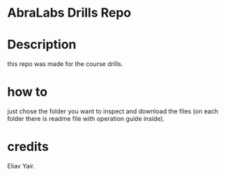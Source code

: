 # AbraLabs Drills Repo

# Description

this repo was made for the course drills.

# how to

just chose the folder you want to inspect and download the files
(on each folder there is readme file with operation guide inside).

# credits

Eliav Yair.
